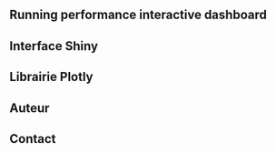 ## Running performance interactive dashboard

## Interface Shiny

## Librairie Plotly

## Auteur

## Contact
